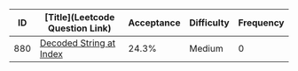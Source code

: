 |ID|[Title](Leetcode Question Link)|Acceptance|Difficulty|Frequency|
|----|-----|----|---|---|
|880|[Decoded String at Index]( https://leetcode.com/problems/decoded-string-at-index)|24.3%|Medium|0|
